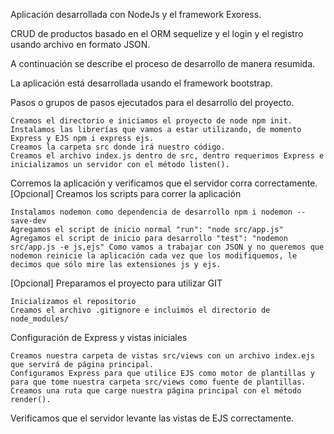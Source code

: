 Aplicación desarrollada con NodeJs y el framework Exoress.

CRUD de productos basado en el ORM sequelize y el login y el registro usando archivo en formato JSON.

A continuación se describe el proceso de desarrollo de manera resumida.

La aplicación está desarrollada usando el framework bootstrap. 

Pasos o grupos de pasos ejecutados para el desarrollo del proyecto.

    Creamos el directorio e iniciamos el proyecto de node npm init.
    Instalamos las librerías que vamos a estar utilizando, de momento Express y EJS npm i express ejs.
    Creamos la carpeta src donde irá nuestro código.
    Creamos el archivo index.js dentro de src, dentro requerimos Express e inicializamos un servidor con el método listen().

Corremos la aplicación y verificamos que el servidor corra correctamente.
[Opcional] Creamos los scripts para correr la aplicación

    Instalamos nodemon como dependencia de desarrollo npm i nodemon --save-dev
    Agregamos el script de inicio normal "run": "node src/app.js"
    Agregamos el script de inicio para desarrollo "test": "nodemon src/app.js -e js,ejs" Como vamos a trabajar con JSON y no queremos que nodemon reinicie la aplicación cada vez que los modifiquemos, le decimos que sólo mire las extensiones js y ejs.

[Opcional] Preparamos el proyecto para utilizar GIT

    Inicializamos el repositorio
    Creamos el archivo .gitignore e incluimos el directorio de node_modules/

Configuración de Express y vistas iniciales

    Creamos nuestra carpeta de vistas src/views con un archivo index.ejs que servirá de página principal.
    Configuramos Express para que utilice EJS como motor de plantillas y para que tome nuestra carpeta src/views como fuente de plantillas.
    Creamos una ruta que carge nuestra página principal con el método render().

Verificamos que el servidor levante las vistas de EJS correctamente.

